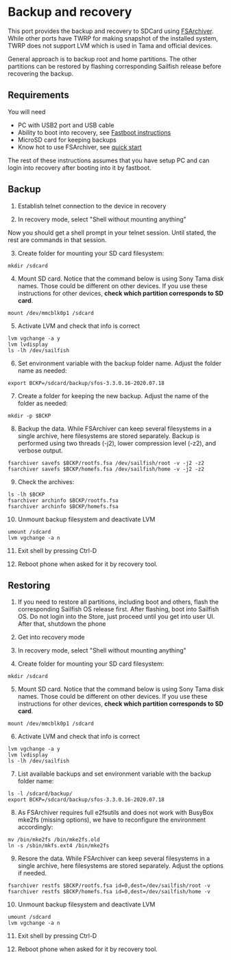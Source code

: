 # Backup and recovery

This port provides the backup and recovery to SDCard using [FSArchiver](https://www.fsarchiver.org/). While other ports have TWRP for making 
snapshot of the installed system, TWRP does not support LVM which is used in Tama and official devices.

General approach is to backup root and home partitions. The other partitions can be restored by flashing corresponding Sailfish release
before recovering the backup.

## Requirements

You will need 

* PC with USB2 port and USB cable
* Ability to boot into recovery, see [Fastboot instructions](https://github.com/sailfishos-sony-tama/main/blob/master/hadk-sony-xz2.md#fastboot)
* MicroSD card for keeping backups
* Know hot to use FSArchiver, see [quick start](https://www.fsarchiver.org/quickstart)

The rest of these instructions assumes that you have setup PC and can login into recovery after booting into it by fastboot.

## Backup

1. Establish telnet connection to the device in recovery

2. In recovery mode, select "Shell without mounting anything"

Now you should get a shell prompt in your telnet session. Until stated, the rest are commands in that session.

3. Create folder for mounting your SD card filesystem:

```
mkdir /sdcard
```

4. Mount SD card. Notice that the command below is using Sony Tama disk names. Those could be different on other devices. 
If you use these instructions for other devices, **check which partition corresponds to SD card**.
```
mount /dev/mmcblk0p1 /sdcard
```

5. Activate LVM and check that info is correct

```
lvm vgchange -a y
lvm lvdisplay
ls -lh /dev/sailfish
```

6. Set environment variable with the backup folder name. Adjust the folder name as needed:
```
export BCKP=/sdcard/backup/sfos-3.3.0.16-2020.07.18
```

7. Create a folder for keeping the new backup. Adjust the name of the folder as needed:
```
mkdir -p $BCKP
```

8. Backup the data. While FSArchiver can keep several filesystems in a single archive, here filesystems are stored separately. Backup
is performed using two threads (-j2), lower compression level (-z2), and verbose output.

```
fsarchiver savefs $BCKP/rootfs.fsa /dev/sailfish/root -v -j2 -z2
fsarchiver savefs $BCKP/homefs.fsa /dev/sailfish/home -v -j2 -z2
```

9. Check the archives:
```
ls -lh $BCKP
fsarchiver archinfo $BCKP/rootfs.fsa
fsarchiver archinfo $BCKP/homefs.fsa
```

10. Unmount backup filesystem and deactivate LVM
```
umount /sdcard
lvm vgchange -a n
```

11. Exit shell by pressing Ctrl-D

12. Reboot phone when asked for it by recovery tool.


## Restoring

1. If you need to restore all partitions, including boot and others, flash the corresponding Sailfish OS release first. After flashing, boot into
Sailfish OS. Do not login into the Store, just proceed until you get into user UI. After that, shutdown the phone

2. Get into recovery mode

3. In recovery mode, select "Shell without mounting anything"

4. Create folder for mounting your SD card filesystem:

```
mkdir /sdcard
```

5. Mount SD card. Notice that the command below is using Sony Tama disk names. Those could be different on other devices. 
If you use these instructions for other devices, **check which partition corresponds to SD card**.
```
mount /dev/mmcblk0p1 /sdcard
```

6. Activate LVM and check that info is correct

```
lvm vgchange -a y
lvm lvdisplay
ls -lh /dev/sailfish
```

7. List available backups and set environment variable with the backup folder name:
```
ls -l /sdcard/backup/
export BCKP=/sdcard/backup/sfos-3.3.0.16-2020.07.18
```

8. As FSArchiver requires full e2fsutils and does not work with BusyBox mke2fs (missing options),
we have to reconfigure the environment accordingly:
```
mv /bin/mke2fs /bin/mke2fs.old
ln -s /sbin/mkfs.ext4 /bin/mke2fs
```

9. Resore the data. While FSArchiver can keep several filesystems in a single archive, here filesystems are stored separately.
Adjust the options if needed.
```
fsarchiver restfs $BCKP/rootfs.fsa id=0,dest=/dev/sailfish/root -v
fsarchiver restfs $BCKP/homefs.fsa id=0,dest=/dev/sailfish/home -v
```

10. Unmount backup filesystem and deactivate LVM
```
umount /sdcard
lvm vgchange -a n
```

11. Exit shell by pressing Ctrl-D

12. Reboot phone when asked for it by recovery tool.
